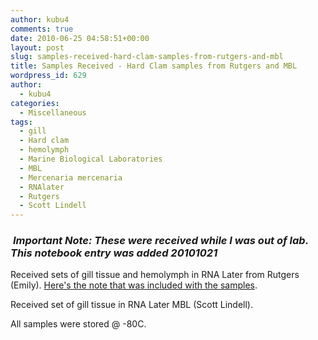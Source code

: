 ```yaml
---
author: kubu4
comments: true
date: 2010-06-25 04:58:51+00:00
layout: post
slug: samples-received-hard-clam-samples-from-rutgers-and-mbl
title: Samples Received - Hard Clam samples from Rutgers and MBL
wordpress_id: 629
author:
  - kubu4
categories:
  - Miscellaneous
tags:
  - gill
  - Hard clam
  - hemolymph
  - Marine Biological Laboratories
  - MBL
  - Mercenaria mercenaria
  - RNAlater
  - Rutgers
  - Scott Lindell
---
```


###  *Important Note: These were received while I was out of lab. This notebook entry was added 20101021*



Received sets of gill tissue and hemolymph in RNA Later from Rutgers (Emily). [Here's the note that was included with the samples](https://eagle.fish.washington.edu/Arabidopsis/20100624-01.jpg).

Received set of gill tissue in RNA Later MBL (Scott Lindell).

All samples were stored @ -80C.
